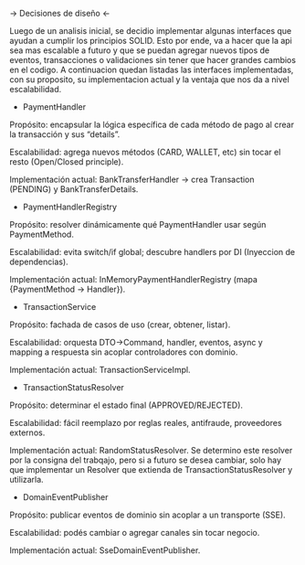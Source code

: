 
-> Decisiones de diseño <-

Luego de un analisis inicial, se decidio implementar algunas interfaces que ayudan a cumplir los principios SOLID. Esto por ende, va a hacer que la api sea mas escalable a futuro y que se puedan agregar nuevos tipos de eventos, transacciones o validaciones sin tener que hacer grandes cambios en el codigo. A continuacion quedan listadas las interfaces implementadas, con su proposito, su implementacion actual y la ventaja que nos da a nivel escalabilidad.

- PaymentHandler

Propósito: encapsular la lógica específica de cada método de pago al crear la transacción y sus “details”.

Escalabilidad: agrega nuevos métodos (CARD, WALLET, etc) sin tocar el resto (Open/Closed principle).

Implementación actual: BankTransferHandler -> crea Transaction (PENDING) y BankTransferDetails.

- PaymentHandlerRegistry

Propósito: resolver dinámicamente qué PaymentHandler usar según PaymentMethod.

Escalabilidad: evita switch/if global; descubre handlers por  DI (Inyeccion de dependencias).

Implementación actual: InMemoryPaymentHandlerRegistry (mapa {PaymentMethod → Handler}).

- TransactionService

Propósito: fachada de casos de uso (crear, obtener, listar).

Escalabilidad: orquesta DTO→Command, handler, eventos, async y mapping a respuesta sin acoplar controladores con dominio.

Implementación actual: TransactionServiceImpl.

- TransactionStatusResolver

Propósito: determinar el estado final (APPROVED/REJECTED).

Escalabilidad: fácil reemplazo por reglas reales, antifraude, proveedores externos.

Implementación actual: RandomStatusResolver. Se determino este resolver por la consigna del trabqajo, pero si a futuro se desea cambiar, solo hay que implementar un Resolver que extienda de TransactionStatusResolver y utilizarla.

- DomainEventPublisher

Propósito: publicar eventos de dominio sin acoplar a un transporte (SSE).

Escalabilidad: podés cambiar o agregar canales sin tocar negocio.

Implementación actual: SseDomainEventPublisher.